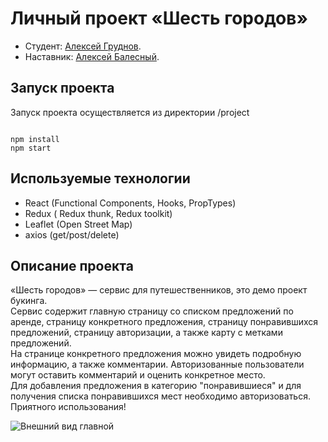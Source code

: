 # Личный проект «Шесть городов»

* Студент: [Алексей Груднов](https://up.htmlacademy.ru/react/7/user/1261489).
* Наставник: [Алексей Балесный](https://htmlacademy.ru/profile/id221665).

## Запуск проекта
Запуск проекта осуществляется из директории /project

<code>  
npm install  
npm start  
</code>  

## Используемые технологии

- React (Functional Components, Hooks, PropTypes)
- Redux ( Redux thunk, Redux toolkit)
- Leaflet (Open Street Map)
- axios (get/post/delete)

## Описание проекта

«Шесть городов» — сервис для путешественников, это демо проект букинга.  
Сервис содержит главную страницу со списком предложений по аренде, страницу конкретного предложения, страницу понравившихся предложений, страницу авторизации, а также карту с метками предложений.  
На странице конкретного предложения можно увидеть подробную информацию, а также комментарии. Авторизованные пользователи могут оставить комментарий и оценить конкретное место.  
Для добавления предложения в категорию "понравившиеся" и для получения списка понравившихся мест необходимо авторизоваться.  
Приятного использования! 

<img src='http://ipic.su/img/img7/fs/kiss_944kb.1628857551.png' alt='Внешний вид главной'/>

